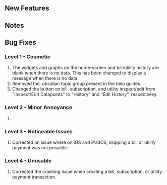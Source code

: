 ## New Features

## Notes

## Bug Fixes
### Level 1 - Cosmetic
1. The widgets and graphs on the home-screen and bill/utility history are blank when there is no data. This has been changed to display a message when there is no data.
2. Removed the .obsidian topic group present in the help guides. 
3. Changed the button on bill, subscription, and utility inspect/edit from "Inspect/Edit Datapoints" to "History" and "Edit History", respectivley. 

### Level 2 - Minor Annoyance
1. 

### Level 3 - Noticeable Issues
1. Corrected an issue where on iOS and iPadOS, skipping a bill or utility payment was not possible.

### Level 4 - Unusable 
1. Corrected the crashing issue when creating a bill, subscription, or utility payment transaction.
